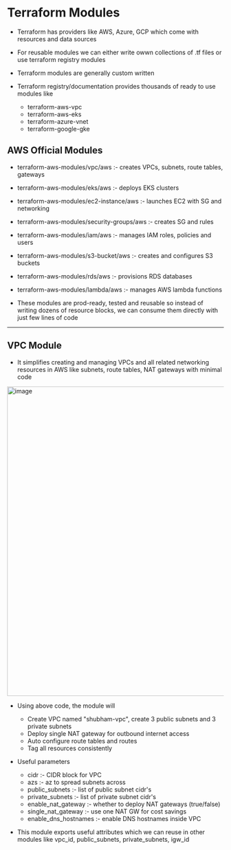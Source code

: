 # Terraform Modules

- Terraform has providers like AWS, Azure, GCP which come with resources and data sources
- For reusable modules we can either write owwn collections of .tf files or use terraform registry modules

- Terraform modules are generally custom written
- Terraform registry/documentation provides thousands of ready to use modules like
  - terraform-aws-vpc
  - terraform-aws-eks
  - terraform-azure-vnet
  - terraform-google-gke
 
AWS Official Modules
-
- terraform-aws-modules/vpc/aws :- creates VPCs, subnets, route tables, gateways
- terraform-aws-modules/eks/aws :- deploys EKS clusters
- terraform-aws-modules/ec2-instance/aws :- launches EC2 with SG and networking
- terraform-aws-modules/security-groups/aws :- creates SG and rules
- terraform-aws-modules/iam/aws :- manages IAM roles, policies and users
- terraform-aws-modules/s3-bucket/aws :- creates and configures S3 buckets
- terraform-aws-modules/rds/aws :- provisions RDS databases
- terraform-aws-modules/lambda/aws :- manages AWS lambda functions

- These modules are prod-ready, tested and reusable so instead of writing dozens of resource blocks, we can consume them directly with just few lines of code

------------------------------------------------------------------------------------

VPC Module
-
- It simplifies creating and managing VPCs and all related networking resources in AWS like subnets, route tables, NAT gateways with minimal code

<img width="1548" height="720" alt="image" src="https://github.com/user-attachments/assets/eb037552-14f0-4766-9a06-9c1af90ee05a" />

- Using above code, the module will
  - Create VPC named "shubham-vpc", create 3 public subnets and 3 private subnets
  - Deploy single NAT gateway for outbound internet access
  - Auto configure route tables and routes
  - Tag all resources consistently
 
- Useful parameters
  - cidr :- CIDR block for VPC
  - azs :- az to spread subnets across
  - public_subnets :- list of public subnet cidr's
  - private_subnets :- list of private subnet cidr's
  - enable_nat_gateway :- whether to deploy NAT gateways (true/false)
  - single_nat_gateway :- use one NAT GW for cost savings
  - enable_dns_hostnames :- enable DNS hostnames inside VPC
 
- This module exports useful attributes which we can reuse in other modules like vpc_id, public_subnets, private_subnets, igw_id
